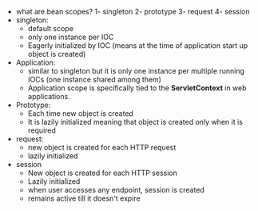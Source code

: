 - what are bean scopes?
   1- singleton
   2- prototype
   3- request
   4- session
- singleton:
   - default scope
   - only one instance per IOC
   - Eagerly initialized by IOC (means at the time of application start up object is created)
-  Application:
   - similar to singleton but it is only one instance per multiple running IOCs (one instance shared among them)
   - Application scope is specifically tied to the **ServletContext** in web applications.
- Prototype:
   - Each time new object is created 
   - It is lazily initialized meaning that object is created only when it is required
- request:
   - new object is created for each HTTP request
   - lazily initialized
- session
   - New object is created for each HTTP session
   - Lazily initialized
   - when user accesses any endpoint, session is created
   - remains active till it doesn't expire
